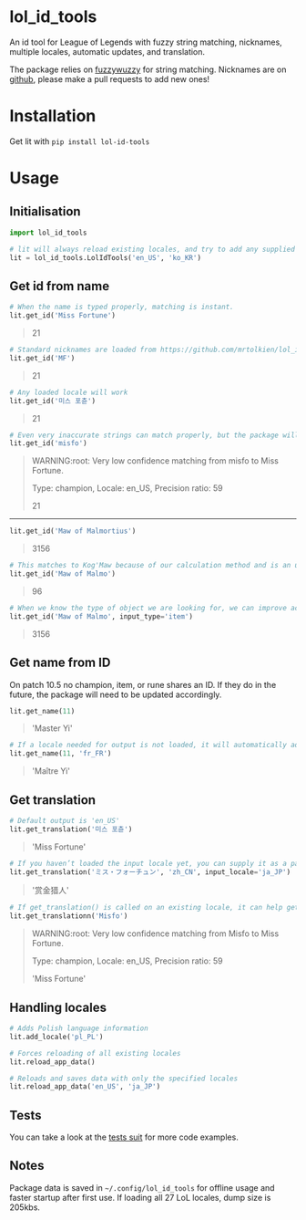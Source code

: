 # lol_id_tools
An id tool for League of Legends with fuzzy string matching, nicknames, multiple locales, automatic updates, and translation.

The package relies on [fuzzywuzzy](https://github.com/seatgeek/fuzzywuzzy) for string matching. Nicknames are on 
[github](https://github.com/mrtolkien/lol_id_tools/blob/master/data/nicknames.json), please make a pull requests to 
add new ones!

# Installation

Get lit with `pip install lol-id-tools`

# Usage
## Initialisation
```python
import lol_id_tools

# lit will always reload existing locales, and try to add any supplied as arguments.
lit = lol_id_tools.LolIdTools('en_US', 'ko_KR')
```
## Get id from name
```python
# When the name is typed properly, matching is instant.
lit.get_id('Miss Fortune')
```
> 21

```python
# Standard nicknames are loaded from https://github.com/mrtolkien/lol_id_tools/blob/master/data/nicknames.json.
lit.get_id('MF')
```
> 21

```python
# Any loaded locale will work
lit.get_id('미스 포츈')
```
> 21

```python
# Even very inaccurate strings can match properly, but the package will raise a warning if its confidence is low.
lit.get_id('misfo')
```
> WARNING:root:	Very low confidence matching from misfo to Miss Fortune.
> 
>Type: champion, Locale: en_US, Precision ratio: 59
>
> 21
---
```python
lit.get_id('Maw of Malmortius')
```
> 3156

```python
# This matches to Kog'Maw because of our calculation method and is an unwanted result.
lit.get_id('Maw of Malmo')
```
> 96

```python
# When we know the type of object we are looking for, we can improve accuracy by providing input_type
lit.get_id('Maw of Malmo', input_type='item')
```
> 3156

## Get name from ID
On patch 10.5 no champion, item, or rune shares an ID. If they do in the future, the package will need to be
updated accordingly.

```python
lit.get_name(11)
```
> 'Master Yi'

```python
# If a locale needed for output is not loaded, it will automatically add it to the package.
lit.get_name(11, 'fr_FR')
```
> 'Maître Yi'

## Get translation
```python
# Default output is 'en_US'
lit.get_translation('미스 포츈')
```
> 'Miss Fortune'

```python
# If you haven’t loaded the input locale yet, you can supply it as a parameter
lit.get_translation('ミス・フォーチュン', 'zh_CN', input_locale='ja_JP')
```
> '赏金猎人'

```python
# If get_translation() is called on an existing locale, it can help get the "clean" object name
lit.get_translationn('Misfo')
```
> WARNING:root:	Very low confidence matching from Misfo to Miss Fortune.
> 
> Type: champion, Locale: en_US, Precision ratio: 59
>
> 'Miss Fortune'


## Handling locales
```python
# Adds Polish language information
lit.add_locale('pl_PL')
```

```python
# Forces reloading of all existing locales
lit.reload_app_data()
```

```python
# Reloads and saves data with only the specified locales
lit.reload_app_data('en_US', 'ja_JP')
```

## Tests

You can take a look at the [tests suit](https://github.com/mrtolkien/lol_id_tools/tree/master/lol_id_tools/_tests) 
for more code examples.

## Notes

Package data is saved in `~/.config/lol_id_tools` for offline usage and faster startup after first use. 
If loading all 27 LoL locales, dump size is 205kbs.